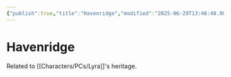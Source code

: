 ```yaml
---
{"publish":true,"title":"Havenridge","modified":"2025-06-29T13:46:48.904-07:00","cssclasses":""}
---
```




# Havenridge

Related to [[Characters/PCs/Lyra]]'s heritage.
